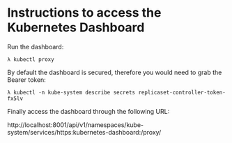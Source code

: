# Instructions to access the Kubernetes Dashboard

Run the dashboard:

    λ kubectl proxy

By default the dashboard is secured, therefore  you would need to grab the Bearer token:

    λ kubectl -n kube-system describe secrets replicaset-controller-token-fx5lv

Finally access the dashboard through the following URL:

http://localhost:8001/api/v1/namespaces/kube-system/services/https:kubernetes-dashboard:/proxy/